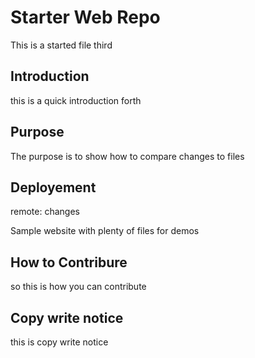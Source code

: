 # Starter Web Repo

This is a started file third

## Introduction

this is a quick introduction forth

## Purpose

The purpose is to show how to compare changes to files

## Deployement

remote: changes 

Sample website with plenty of files for demos

## How to Contribure

so this is how you can contribute

## Copy write notice

this is copy write notice
